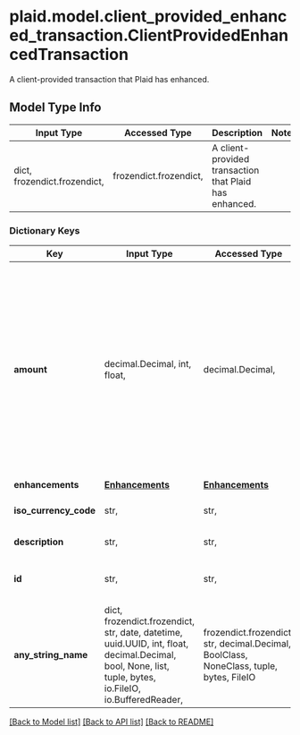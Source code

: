 # plaid.model.client_provided_enhanced_transaction.ClientProvidedEnhancedTransaction

A client-provided transaction that Plaid has enhanced.

## Model Type Info
Input Type | Accessed Type | Description | Notes
------------ | ------------- | ------------- | -------------
dict, frozendict.frozendict,  | frozendict.frozendict,  | A client-provided transaction that Plaid has enhanced. | 

### Dictionary Keys
Key | Input Type | Accessed Type | Description | Notes
------------ | ------------- | ------------- | ------------- | -------------
**amount** | decimal.Decimal, int, float,  | decimal.Decimal,  | The value of the transaction, denominated in the account&#x27;s currency, as stated in &#x60;iso_currency_code&#x60;. Positive values when money moves out of the account; negative values when money moves in. For example, debit card purchases are positive; credit card payments, direct deposits, and refunds are negative. | value must be a 64 bit float
**enhancements** | [**Enhancements**](Enhancements.md) | [**Enhancements**](Enhancements.md) |  | 
**iso_currency_code** | str,  | str,  | The ISO-4217 currency code of the transaction. | 
**description** | str,  | str,  | The raw description of the transaction. | 
**id** | str,  | str,  | Unique transaction identifier to tie transactions back to clients&#x27; systems. | 
**any_string_name** | dict, frozendict.frozendict, str, date, datetime, uuid.UUID, int, float, decimal.Decimal, bool, None, list, tuple, bytes, io.FileIO, io.BufferedReader,  | frozendict.frozendict, str, decimal.Decimal, BoolClass, NoneClass, tuple, bytes, FileIO | any string name can be used but the value must be the correct type | [optional]

[[Back to Model list]](../../README.md#documentation-for-models) [[Back to API list]](../../README.md#documentation-for-api-endpoints) [[Back to README]](../../README.md)

